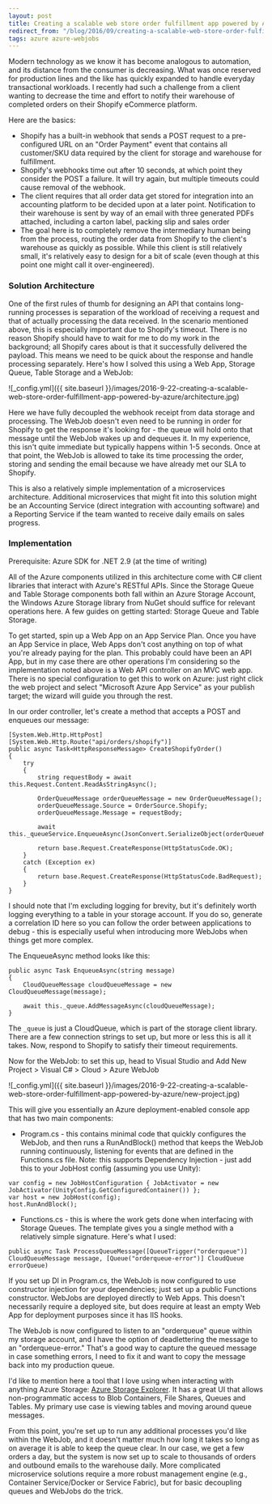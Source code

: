 ```yaml
---
layout: post
title: Creating a scalable web store order fulfillment app powered by Azure
redirect_from: "/blog/2016/09/creating-a-scalable-web-store-order-fulfillment-app-powered-by-azure/"
tags: azure azure-webjobs
---
```


Modern technology as we know it has become analogous to automation, and its distance from the consumer is decreasing. What was once reserved for production lines and the like has quickly expanded to handle everyday transactional workloads. I recently had such a challenge from a client wanting to decrease the time and effort to notify their warehouse of completed orders on their Shopify eCommerce platform.

Here are the basics:

* Shopify has a built-in webhook that sends a POST request to a pre-configured URL on an "Order Payment" event that contains all customer/SKU data required by the client for storage and warehouse for fulfillment.
* Shopify's webhooks time out after 10 seconds, at which point they consider the POST a failure. It will try again, but multiple timeouts could cause removal of the webhook.
* The client requires that all order data get stored for integration into an accounting platform to be decided upon at a later point.
Notification to their warehouse is sent by way of an email with three generated PDFs attached, including a carton label, packing slip and sales order
* The goal here is to completely remove the intermediary human being from the process, routing the order data from Shopify to the client's warehouse as quickly as possible. While this client is still relatively small, it's relatively easy to design for a bit of scale (even though at this point one might call it over-engineered).

### Solution Architecture
One of the first rules of thumb for designing an API that contains long-running processes is separation of the workload of receiving a request and that of actually processing the data received. In the scenario mentioned above, this is especially important due to Shopify's timeout. There is no reason Shopify should have to wait for me to do my work in the background; all Shopify cares about is that it successfully delivered the payload. This means we need to be quick about the response and handle processing separately. Here's how I solved this using a Web App, Storage Queue, Table Storage and a WebJob:

![_config.yml]({{ site.baseurl }}/images/2016-9-22-creating-a-scalable-web-store-order-fulfillment-app-powered-by-azure/architecture.jpg)

Here we have fully decoupled the webhook receipt from data storage and processing. The WebJob doesn't even need to be running in order for Shopify to get the response it's looking for - the queue will hold onto that message until the WebJob wakes up and dequeues it. In my experience, this isn't quite immediate but typically happens within 1-5 seconds. Once at that point, the WebJob is allowed to take its time processing the order, storing and sending the email because we have already met our SLA to Shopify.

This is also a relatively simple implementation of a microservices architecture. Additional microservices that might fit into this solution might be an Accounting Service (direct integration with accounting software) and a Reporting Service if the team wanted to receive daily emails on sales progress.

### Implementation
Prerequisite: Azure SDK for .NET 2.9 (at the time of writing)

All of the Azure components utilized in this architecture come with C# client libraries that interact with Azure's RESTful APIs. Since the Storage Queue and Table Storage components both fall within an Azure Storage Account, the Windows Azure Storage library from NuGet should suffice for relevant operations here.  A few guides on getting started: Storage Queue and Table Storage.

To get started, spin up a Web App on an App Service Plan. Once you have an App Service in place, Web Apps don't cost anything on top of what you're already paying for the plan. This probably could have been an API App, but in my case there are other operations I'm considering so the implementation noted above is a Web API controller on an MVC web app. There is no special configuration to get this to work on Azure: just right click the web project and select "Microsoft Azure App Service" as your publish target; the wizard will guide you through the rest.

In our order controller, let's create a method that accepts a POST and enqueues our message:

```
[System.Web.Http.HttpPost]
[System.Web.Http.Route("api/orders/shopify")]
public async Task<HttpResponseMessage> CreateShopifyOrder()
{
    try
    {
        string requestBody = await this.Request.Content.ReadAsStringAsync();

        OrderQueueMessage orderQueueMessage = new OrderQueueMessage();
        orderQueueMessage.Source = OrderSource.Shopify;
        orderQueueMessage.Message = requestBody;

        await this._queueService.EnqueueAsync(JsonConvert.SerializeObject(orderQueueMessage));

        return base.Request.CreateResponse(HttpStatusCode.OK);
    }
    catch (Exception ex)
    {
        return base.Request.CreateResponse(HttpStatusCode.BadRequest);
    }
}
```

I should note that I'm excluding logging for brevity, but it's definitely worth logging everything to a table in your storage account. If you do so, generate a correlation ID here so you can follow the order between applications to debug - this is especially useful when introducing more WebJobs when things get more complex.

The EnqueueAsync method looks like this:

```
public async Task EnqueueAsync(string message)
{
    CloudQueueMessage cloudQueueMessage = new CloudQueueMessage(message);

    await this._queue.AddMessageAsync(cloudQueueMessage);
}
```

The `_queue` is just a CloudQueue, which is part of the storage client library. There are a few connection strings to set up, but more or less this is all it takes. Now, respond to Shopify to satisfy their timeout requirements.

Now for the WebJob: to set this up, head to Visual Studio and Add New Project > Visual C# > Cloud > Azure WebJob

![_config.yml]({{ site.baseurl }}/images/2016-9-22-creating-a-scalable-web-store-order-fulfillment-app-powered-by-azure/new-project.jpg)

This will give you essentially an Azure deployment-enabled console app that has two main components:

* Program.cs - this contains minimal code that quickly configures the WebJob, and then runs a RunAndBlock() method that keeps the WebJob running continuously, listening for events that are defined in the Functions.cs file. Note: this supports Dependency Injection - just add this to your JobHost config (assuming you use Unity): 
```
var config = new JobHostConfiguration { JobActivator = new JobActivator(UnityConfig.GetConfiguredContainer()) };
var host = new JobHost(config);
host.RunAndBlock();
```
* Functions.cs - this is where the work gets done when interfacing with Storage Queues. The template gives you a single method with a relatively simple signature. Here's what I used:
```
public async Task ProcessQueueMessage([QueueTrigger("orderqueue")] CloudQueueMessage message, [Queue("orderqueue-error")] CloudQueue errorQueue)
```

If you set up DI in Program.cs, the WebJob is now configured to use constructor injection for your dependencies; just set up a public Functions constructor.
WebJobs are deployed directly to Web Apps. This doesn't necessarily require a deployed site, but does require at least an empty Web App for deployment purposes since it has IIS hooks.

The WebJob is now configured to listen to an "orderqueue" queue within my storage account, and I have the option of deadlettering the message to an "orderqueue-error." That's a good way to capture the queued message in case something errors, I need to fix it and want to copy the message back into my production queue.

I'd like to mention here a tool that I love using when interacting with anything Azure Storage: [Azure Storage Explorer](http://storageexplorer.com/). It has a great UI that allows non-programmatic access to Blob Containers, File Shares, Queues and Tables. My primary use case is viewing tables and moving around queue messages.

From this point, you're set up to run any additional processes you'd like within the WebJob, and it doesn't matter much how long it takes so long as on average it is able to keep the queue clear. In our case, we get a few orders a day, but the system is now set up to scale to thousands of orders and outbound emails to the warehouse daily. More complicated microservice solutions require a more robust management engine (e.g., Container Service/Docker or Service Fabric), but for basic decoupling queues and WebJobs do the trick.